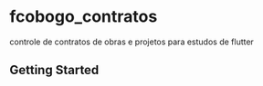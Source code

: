 # fcobogo_contratos

controle de contratos de obras e projetos para estudos de flutter

## Getting Started


